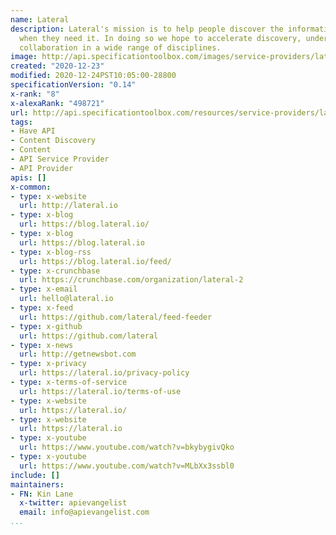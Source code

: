 ```yaml
---
name: Lateral
description: Lateral's mission is to help people discover the information they need
  when they need it. In doing so we hope to accelerate discovery, understanding and
  collaboration in a wide range of disciplines.
image: http://api.specificationtoolbox.com/images/service-providers/lateral.jpg
created: "2020-12-23"
modified: 2020-12-24PST10:05:00-28800
specificationVersion: "0.14"
x-rank: "8"
x-alexaRank: "498721"
url: http://api.specificationtoolbox.com/resources/service-providers/lateral/
tags:
- Have API
- Content Discovery
- Content
- API Service Provider
- API Provider
apis: []
x-common:
- type: x-website
  url: http://lateral.io
- type: x-blog
  url: https://blog.lateral.io/
- type: x-blog
  url: https://blog.lateral.io
- type: x-blog-rss
  url: https://blog.lateral.io/feed/
- type: x-crunchbase
  url: https://crunchbase.com/organization/lateral-2
- type: x-email
  url: hello@lateral.io
- type: x-feed
  url: https://github.com/lateral/feed-feeder
- type: x-github
  url: https://github.com/lateral
- type: x-news
  url: http://getnewsbot.com
- type: x-privacy
  url: https://lateral.io/privacy-policy
- type: x-terms-of-service
  url: https://lateral.io/terms-of-use
- type: x-website
  url: https://lateral.io/
- type: x-website
  url: https://lateral.io
- type: x-youtube
  url: https://www.youtube.com/watch?v=bkybygivQko
- type: x-youtube
  url: https://www.youtube.com/watch?v=MLbXx3ssbl0
include: []
maintainers:
- FN: Kin Lane
  x-twitter: apievangelist
  email: info@apievangelist.com
...
```

